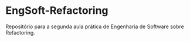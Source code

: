 # EngSoft-Refactoring

Repositório para a segunda aula prática de Engenharia de Software sobre Refactoring.
